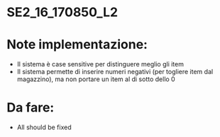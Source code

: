 # SE2_16_170850_L2

# Note implementazione:
- Il sistema è case sensitive per distinguere meglio gli item
- Il sistema permette di inserire numeri negativi (per togliere item dal magazzino), ma non portare un item al di sotto dello 0

# Da fare:
- All should be fixed